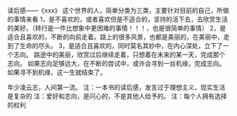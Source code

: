 读后感——《xxx》
这个世界的人，简单分类为三类，主要针对目前的自己，所做的事情来看
1，是不喜欢的，或者喜欢但是不适合的，坚持的活下去，去欣赏生活的美好。（转行是一件比想象中更困难的事情！！！，也是很简单的事情）
2，是适合且喜欢的，不断的向前走着。路上的很多风景，也都是美丽的，在美丽中，走到了生命的尽头。
3，是适合且喜欢的，同时莫名其妙中，在内心深处，立下了一个志向。
路途中的美丽，欣赏过后继续走着，只想着在未来的某一天，完成那个志向。
如果志向足够远大，在不断的尝试中，或许会寻到一丝机缘，完成志向。如果寻不到机缘，这一生就结束了。

年少凌云志，人间第一流。
注：一本书的读后感，发言过于理想主义，现实生活是复杂的
注：爱好和志向，是问心的，不是其他人给予的。
注：每个人拥有选择的权利

